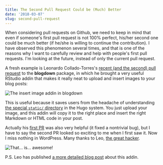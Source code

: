 ```yaml
---
title: The Second Pull Request Could be (Much) Better
date: '2018-03-07'
slug: second-pull-request
---
```


When considering pull requests on Github, we need to keep in mind that even if someone's first pull request is not 100% perfect, his/her second one could be much better (if he/she is willing to continue the contribution). I have observed this phenomenon several times, and that is one of the reasons why I want to carefully review and help with people's first pull requests. I'm looking at the future, instead of only the current pull request.

A fresh example is Leonardo Collado-Torres's [recent (and the second) pull request](https://github.com/rstudio/blogdown/pull/272) to the **blogdown** package, in which he brought a very useful RStudio addin that makes it really neat to upload and insert images to your blog posts:

![The insert image addin in blogdown](https://user-images.githubusercontent.com/2288213/37064786-4dd8f0ee-216c-11e8-950e-875b54338348.png)

This is useful because it saves users from the headache of understanding [the special `static/` directory](https://bookdown.org/yihui/blogdown/static-files.html) in the Hugo system. You just upload your image, and this addin will copy it to the right place and insert the right Markdown or HTML code in your post.

Actually his [first PR](https://github.com/rstudio/blogdown/pull/263) was also very helpful (it fixed a nontrivial bug), but I have to say the second PR looked so exciting to me when I first saw it. Now I miss nothing in WordPress. Many thanks to Leo, [the great hacker](/en/2018/02/bite-sized-pull-requests/).

![That... is... awesome!](https://slides.yihui.name/gif/finally.gif)

P.S. Leo has published [a more detailed blog post](https://lcolladotor.github.io/2018/03/07/blogdown-insert-image-addin/) about this addin.
